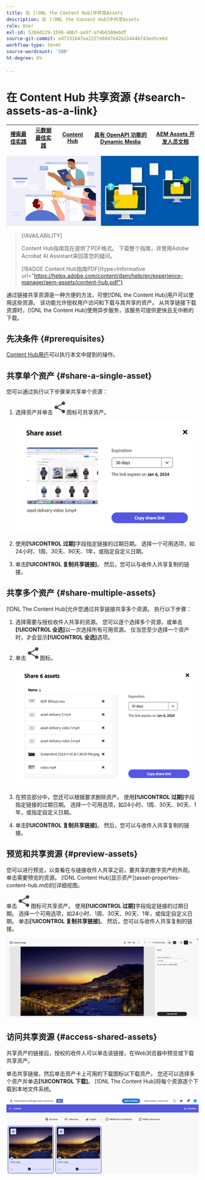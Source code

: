 ```yaml
---
title: 在 [!DNL the Content Hub]中共享Assets
description: 在 [!DNL the Content Hub]中共享Assets
role: User
exl-id: 5284d229-1596-40bf-aa5f-af4b6500ebdf
source-git-commit: ed7331647ea2227e6047e42e21444b743ee5ce6d
workflow-type: tm+mt
source-wordcount: '500'
ht-degree: 6%

---
```


# 在 Content Hub 共享资源 {#search-assets-as-a-link}

| [搜索最佳实践](/help/assets/search-best-practices.md) | [元数据最佳实践](/help/assets/metadata-best-practices.md) | [Content Hub](/help/assets/product-overview.md) | [具有 OpenAPI 功能的 Dynamic Media](/help/assets/dynamic-media-open-apis-overview.md) | [AEM Assets 开发人员文档](https://developer.adobe.com/experience-cloud/experience-manager-apis/) |
| ------------- | --------------------------- |---------|----|-----|

![共享资源横幅图像](assets/share-assets-banner.png)

>[!AVAILABILITY]
>
>Content Hub指南现在提供了PDF格式。 下载整个指南，并使用Adobe Acrobat AI Assistant来回答您的疑问。
>
>[!BADGE Content Hub指南PDF]{type=Informative url="https://helpx.adobe.com/content/dam/help/en/experience-manager/aem-assets/content-hub.pdf"}

通过链接共享资源是一种方便的方法，可使[!DNL the Content Hub]用户可以使用这些资源。 该功能允许授权用户访问和下载与其共享的资产。 从共享链接下载资源时，[!DNL the Content Hub]使用异步服务，该服务可提供更快且无中断的下载。

## 先决条件 {#prerequisites}

[Content Hub用户](deploy-content-hub.md#onboard-content-hub-users)可以执行本文中提到的操作。

## 共享单个资产 {#share-a-single-asset}

您可以通过执行以下步骤来共享单个资源：

1. 选择资产并单击![共享图标](assets/share.svg)图标可共享资产。

   ![共享单个资源](assets/sharing-single-asset.png)

1. 使用&#x200B;**[!UICONTROL 过期]**&#x200B;字段指定链接的过期日期。 选择一个可用选项，如24小时、1周、30天、90天、1年，或指定自定义日期。

1. 单击&#x200B;**[!UICONTROL 复制共享链接]**。 然后，您可以与收件人共享复制的链接。

## 共享多个资产 {#share-multiple-assets}

[!DNL The Content Hub]允许您通过共享链接共享多个资源。 执行以下步骤：

1. 选择需要与授权收件人共享的资源。 您可以逐个选择多个资源，或单击&#x200B;**[!UICONTROL 全选]**&#x200B;以一次选择所有可用资源。 仅当您至少选择一个资产时，才会显示&#x200B;**[!UICONTROL 全选]**&#x200B;选项。

1. 单击![共享图标](assets/share.svg)图标。

   ![共享多个资产](assets/sharing-multiple-assets.png)

1. 在预览部分中，您还可以根据要求删除资产。 使用&#x200B;**[!UICONTROL 过期]**&#x200B;字段指定链接的过期日期。 选择一个可用选项，如24小时、1周、30天、90天、1年，或指定自定义日期。

1. 单击&#x200B;**[!UICONTROL 复制共享链接]**。 然后，您可以与收件人共享复制的链接。

## 预览和共享资源 {#preview-assets}

您可以进行预览，以查看在与链接收件人共享之前，要共享的数字资产的外观。 单击需要预览的资源。 [!DNL Content Hub]显示资产](asset-properties-content-hub.md)的[详细视图。

单击![共享图标](assets/share.svg)图标可共享资产。 使用&#x200B;**[!UICONTROL 过期]**&#x200B;字段指定链接的过期日期。 选择一个可用选项，如24小时、1周、30天、90天、1年，或指定自定义日期。 单击&#x200B;**[!UICONTROL 复制共享链接]**。 然后，您可以与收件人共享复制的链接。

![在Content Hub中预览资源](assets/preview-assets-content-hub.png)

## 访问共享资源 {#access-shared-assets}

共享资产的链接后，授权的收件人可以单击该链接，在Web浏览器中预览或下载共享资产。

单击共享链接，然后单击资产卡上可用的下载图标以下载资产。  您还可以选择多个资产并单击&#x200B;**[!UICONTROL 下载]**。<!--You can either download original assets or Original+Renditions of an asset.--> [!DNL The Content Hub]将每个资源逐个下载到本地文件系统。

![访问共享链接](assets/content-hub-access-shared-links.png)
